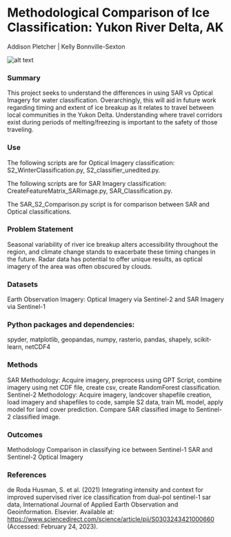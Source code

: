 # Methodological Comparison of Ice Classification: Yukon River Delta, AK

Addison Pletcher | Kelly Bonnville-Sexton 

![alt text](https://justfunfacts.com/wp-content/uploads/2017/08/yukon-river.jpg)

### Summary 
This project seeks to understand the differences in using SAR vs Optical Imagery for water classification. Overarchingly, this will aid in future work regarding timing and extent of ice breakup as it relates to travel between local communities in the Yukon Delta. Understanding where travel corridors exist during periods of melting/freezing is important to the safety of those traveling. 

### Use
The following scripts are for Optical Imagery classification: S2_WinterClassification.py, S2_classifier_unedited.py.

The following scripts are for SAR Imagery classification: CreateFeatureMatrix_SARimage.py, SAR_Classification.py.

The SAR_S2_Comparison.py script is for comparison between SAR and Optical classifications.

### Problem Statement
Seasonal variability of river ice breakup alters accessibility throughout the region, and climate change stands to exacerbate these timing changes in the future. Radar data has potential to offer unique results, as optical imagery of the area was often obscured by clouds.

### Datasets
Earth Observation Imagery: Optical Imagery via Sentinel-2 and SAR Imagery via Sentinel-1 

### Python packages and dependencies: 
spyder, matplotlib, geopandas, numpy, rasterio, pandas, shapely, scikit-learn, netCDF4

### Methods
SAR Methodology: Acquire imagery, preprocess using GPT Script, combine imagery using net CDF file, create csv, create RandomForest classification. 
Sentinel-2 Methodology: Acquire imagery, landcover shapefile creation, load imagery and shapefiles to code, sample S2 data, train ML model, apply model for land cover prediction.
Compare SAR classified image to Sentinel-2 classified image. 

### Outcomes
Methodology Comparison in classifying ice between Sentinel-1 SAR and Sentinel-2 Optical Imagery

### References
de Roda Husman, S. et al. (2021) Integrating intensity and context for improved supervised river ice classification from dual-pol sentinel-1 sar data, International Journal of Applied Earth Observation and Geoinformation. Elsevier. Available at: https://www.sciencedirect.com/science/article/pii/S0303243421000660 (Accessed: February 24, 2023). 
